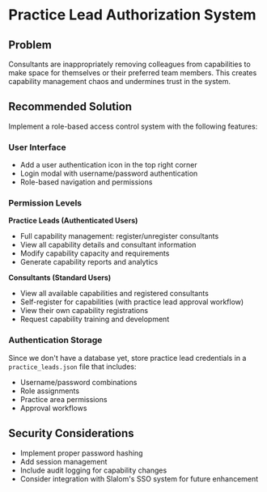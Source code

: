 # Practice Lead Authorization System

## Problem

Consultants are inappropriately removing colleagues from capabilities to make space for themselves or their preferred team members. This creates capability management chaos and undermines trust in the system.

## Recommended Solution

Implement a role-based access control system with the following features:

### User Interface
- Add a user authentication icon in the top right corner
- Login modal with username/password authentication
- Role-based navigation and permissions

### Permission Levels

**Practice Leads (Authenticated Users)**
- Full capability management: register/unregister consultants
- View all capability details and consultant information
- Modify capability capacity and requirements
- Generate capability reports and analytics

**Consultants (Standard Users)**
- View all available capabilities and registered consultants
- Self-register for capabilities (with practice lead approval workflow)
- View their own capability registrations
- Request capability training and development

### Authentication Storage

Since we don't have a database yet, store practice lead credentials in a `practice_leads.json` file that includes:
- Username/password combinations
- Role assignments
- Practice area permissions
- Approval workflows

## Security Considerations

- Implement proper password hashing
- Add session management
- Include audit logging for capability changes
- Consider integration with Slalom's SSO system for future enhancement
